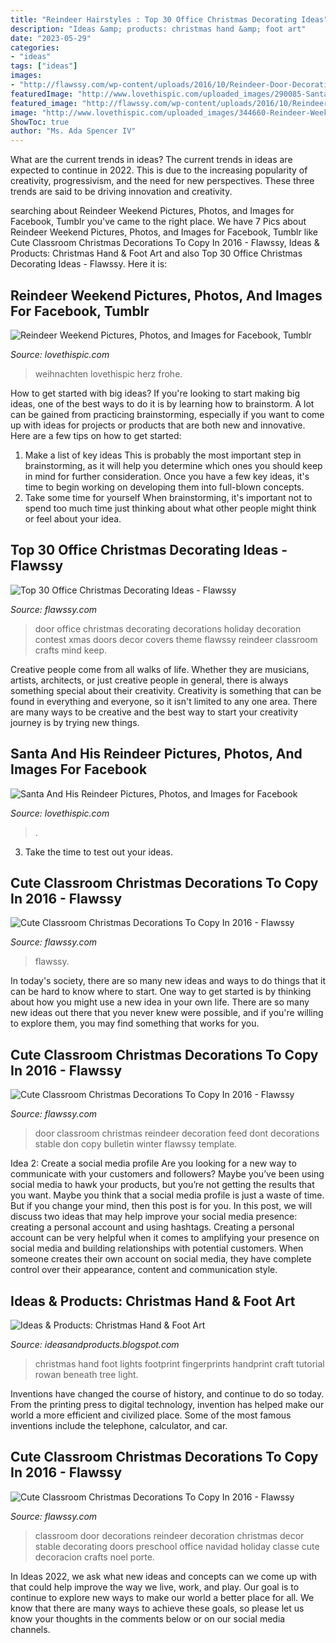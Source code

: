```yaml
---
title: "Reindeer Hairstyles : Top 30 Office Christmas Decorating Ideas"
description: "Ideas &amp; products: christmas hand &amp; foot art"
date: "2023-05-29"
categories:
- "ideas"
tags: ["ideas"]
images:
- "http://flawssy.com/wp-content/uploads/2016/10/Reindeer-Door-Decoration-Ideas.jpg"
featuredImage: "http://www.lovethispic.com/uploaded_images/290085-Santa-And-His-Reindeer.jpg"
featured_image: "http://flawssy.com/wp-content/uploads/2016/10/Reindeer-Door-Decoration-Ideas.jpg"
image: "http://www.lovethispic.com/uploaded_images/344660-Reindeer-Weekend.jpg"
ShowToc: true
author: "Ms. Ada Spencer IV"
---
```



What are the current trends in ideas?
The current trends in ideas are expected to continue in 2022. This is due to the increasing popularity of creativity, progressivism, and the need for new perspectives. These three trends are said to be driving innovation and creativity.

	

		
searching about Reindeer Weekend Pictures, Photos, and Images for Facebook, Tumblr you've came to the right place. We have 7 Pics about Reindeer Weekend Pictures, Photos, and Images for Facebook, Tumblr like Cute Classroom Christmas Decorations To Copy In 2016 - Flawssy, Ideas &amp; Products: Christmas Hand &amp; Foot Art and also Top 30 Office Christmas Decorating Ideas - Flawssy. Here it is:
		
    
## Reindeer Weekend Pictures, Photos, And Images For Facebook, Tumblr

<img loading=lazy src="http://www.lovethispic.com/uploaded_images/344660-Reindeer-Weekend.jpg" onerror="this.onerror=null;this.src='https://tse1.mm.bing.net/th?id=OIP.wZfgaRr5JaOm5WfMzqr0cwHaKf&amp;pid=15.1';" alt="Reindeer Weekend Pictures, Photos, and Images for Facebook, Tumblr">

_Source: lovethispic.com_

>weihnachten lovethispic herz frohe. 

	

How to get started with big ideas?
If you're looking to start making big ideas, one of the best ways to do it is by learning how to brainstorm. A lot can be gained from practicing brainstorming, especially if you want to come up with ideas for projects or products that are both new and innovative. Here are a few tips on how to get started: 
1. Make a list of key ideas 
This is probably the most important step in brainstorming, as it will help you determine which ones you should keep in mind for further consideration. Once you have a few key ideas, it's time to begin working on developing them into full-blown concepts. 
2. Take some time for yourself 
When brainstorming, it's important not to spend too much time just thinking about what other people might think or feel about your idea.

    
## Top 30 Office Christmas Decorating Ideas - Flawssy

<img loading=lazy src="http://flawssy.com/wp-content/uploads/2016/10/Office-Christmas-Door-Decorating....jpg" onerror="this.onerror=null;this.src='https://tse2.mm.bing.net/th?id=OIP.3-O8cu9Eb1c2QbUmK_YFQwHaNI&amp;pid=15.1';" alt="Top 30 Office Christmas Decorating Ideas - Flawssy">

_Source: flawssy.com_

>door office christmas decorating decorations holiday decoration contest xmas doors decor covers theme flawssy reindeer classroom crafts mind keep. 

	

Creative people come from all walks of life. Whether they are musicians, artists, architects, or just creative people in general, there is always something special about their creativity. Creativity is something that can be found in everything and everyone, so it isn't limited to any one area. There are many ways to be creative and the best way to start your creativity journey is by trying new things.

    
## Santa And His Reindeer Pictures, Photos, And Images For Facebook

<img loading=lazy src="http://www.lovethispic.com/uploaded_images/290085-Santa-And-His-Reindeer.jpg" onerror="this.onerror=null;this.src='https://tse2.mm.bing.net/th?id=OIP.2Nntdq4g1X3VN4OpT6C7AQHaFU&amp;pid=15.1';" alt="Santa And His Reindeer Pictures, Photos, and Images for Facebook">

_Source: lovethispic.com_

>. 

	

3. Take the time to test out your ideas.

    
## Cute Classroom Christmas Decorations To Copy In 2016 - Flawssy

<img loading=lazy src="http://flawssy.com/wp-content/uploads/2016/10/Christmas-Reindeer-Classroom-Door-Decorating-Ideas...jpg" onerror="this.onerror=null;this.src='https://tse3.mm.bing.net/th?id=OIP.LviYJHw6wT0pG9iPDWF9_gHaJ4&amp;pid=15.1';" alt="Cute Classroom Christmas Decorations To Copy In 2016 - Flawssy">

_Source: flawssy.com_

>flawssy. 

	

In today's society, there are so many new ideas and ways to do things that it can be hard to know where to start. One way to get started is by thinking about how you might use a new idea in your own life. There are so many new ideas out there that you never knew were possible, and if you're willing to explore them, you may find something that works for you.

    
## Cute Classroom Christmas Decorations To Copy In 2016 - Flawssy

<img loading=lazy src="http://flawssy.com/wp-content/uploads/2016/10/Dont-Feed-the-Reindeer-Door-Decoration-Christmas.png" onerror="this.onerror=null;this.src='https://tse2.mm.bing.net/th?id=OIP.hxg99IbOxp4GsLWX28qXgwHaNr&amp;pid=15.1';" alt="Cute Classroom Christmas Decorations To Copy In 2016 - Flawssy">

_Source: flawssy.com_

>door classroom christmas reindeer decoration feed dont decorations stable don copy bulletin winter flawssy template. 

	

Idea 2: Create a social media profile
Are you looking for a new way to communicate with your customers and followers? Maybe you’ve been using social media to hawk your products, but you’re not getting the results that you want. Maybe you think that a social media profile is just a waste of time. But if you change your mind, then this post is for you. In this post, we will discuss two ideas that may help improve your social media presence: creating a personal account and using hashtags.
Creating a personal account can be very helpful when it comes to amplifying your presence on social media and building relationships with potential customers. When someone creates their own account on social media, they have complete control over their appearance, content and communication style.

    
## Ideas &amp; Products: Christmas Hand &amp; Foot Art

<img loading=lazy src="http://1.bp.blogspot.com/-6HRL-EgI4u0/VHYS3XNuxgI/AAAAAAAAA70/FWehDDJPU-8/s1600/Christmas-Lights-Fingerprints.jpg" onerror="this.onerror=null;this.src='https://tse2.mm.bing.net/th?id=OIP.O9jRM7tbsBmokgSd8zAXVwHaHa&amp;pid=15.1';" alt="Ideas &amp; Products: Christmas Hand &amp; Foot Art">

_Source: ideasandproducts.blogspot.com_

>christmas hand foot lights footprint fingerprints handprint craft tutorial rowan beneath tree light. 

	

Inventions have changed the course of history, and continue to do so today. From the printing press to digital technology, invention has helped make our world a more efficient and civilized place. Some of the most famous inventions include the telephone, calculator, and car.

    
## Cute Classroom Christmas Decorations To Copy In 2016 - Flawssy

<img loading=lazy src="http://flawssy.com/wp-content/uploads/2016/10/Reindeer-Door-Decoration-Ideas.jpg" onerror="this.onerror=null;this.src='https://tse3.mm.bing.net/th?id=OIP.ZlukN6cgTWAgOw7U9r8eCAHaJ4&amp;pid=15.1';" alt="Cute Classroom Christmas Decorations To Copy In 2016 - Flawssy">

_Source: flawssy.com_

>classroom door decorations reindeer decoration christmas decor stable decorating doors preschool office navidad holiday classe cute decoracion crafts noel porte. 

	

In Ideas 2022, we ask what new ideas and concepts can we come up with that could help improve the way we live, work, and play. Our goal is to continue to explore new ways to make our world a better place for all. We know that there are many ways to achieve these goals, so please let us know your thoughts in the comments below or on our social media channels.

